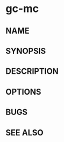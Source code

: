 # gc-mc

<!-- TODO: Write this manual page. -->

## NAME

## SYNOPSIS

## DESCRIPTION

## OPTIONS

## BUGS

## SEE ALSO
